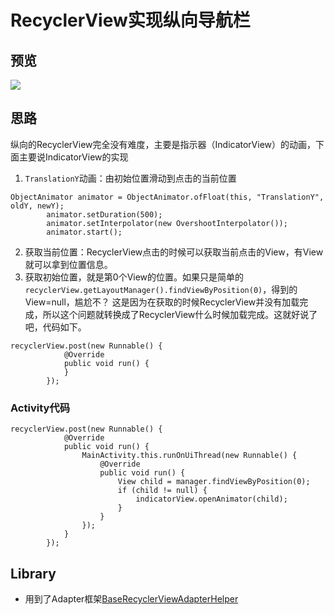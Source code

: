 # RecyclerView实现纵向导航栏

## 预览
![](https://github.com/mzyq/VerticalTabLayout/blob/8257a850329673d5ff1b9d1afa9ffedae307a73b/preview.gif)

## 思路
纵向的RecyclerView完全没有难度，主要是指示器（IndicatorView）的动画，下面主要说IndicatorView的实现
1. ```TranslationY```动画：由初始位置滑动到点击的当前位置
```
ObjectAnimator animator = ObjectAnimator.ofFloat(this, "TranslationY", oldY, newY);
        animator.setDuration(500);
        animator.setInterpolator(new OvershootInterpolator());
        animator.start();
```
2. 获取当前位置：RecyclerView点击的时候可以获取当前点击的View，有View就可以拿到位置信息。
3. 获取初始位置，就是第0个View的位置。如果只是简单的```recyclerView.getLayoutManager().findViewByPosition(0)```，得到的View=null，尴尬不？
这是因为在获取的时候RecyclerView并没有加载完成，所以这个问题就转换成了RecyclerView什么时候加载完成。这就好说了吧，代码如下。
```
recyclerView.post(new Runnable() {
            @Override
            public void run() {
            }
        });
```

### Activity代码
```
recyclerView.post(new Runnable() {
            @Override
            public void run() {
                MainActivity.this.runOnUiThread(new Runnable() {
                    @Override
                    public void run() {
                        View child = manager.findViewByPosition(0);
                        if (child != null) {
                            indicatorView.openAnimator(child);
                        }
                    }
                });
            }
        });
```


## Library
* 用到了Adapter框架[BaseRecyclerViewAdapterHelper](https://github.com/CymChad/BaseRecyclerViewAdapterHelper)

